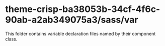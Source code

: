 # theme-crisp-ba38053b-34cf-4f6c-90ab-a2ab349075a3/sass/var

This folder contains variable declaration files named by their component class.
